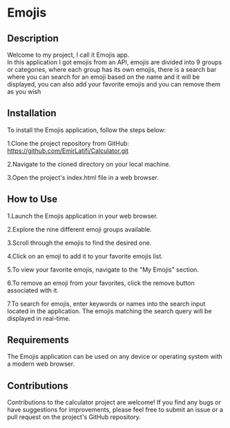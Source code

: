 # Emojis

## Description
Welcome to my project, I call it Emojis app.  
In this application I got emojis from an API, emojis are divided into 9 groups or categories, where each group has its own emojis, there is a search bar where you can search for an emoji based on the name and it will be displayed, you can also add your favorite emojis and you can remove them as you wish


## Installation

To install the Emojis application, follow the steps below:   

1.Clone the project repository from GitHub: https://github.com/EmirLatifi/Calculator.git

2.Navigate to the cloned directory on your local machine.

3.Open the project's index.html file in a web browser.

## How to Use
1.Launch the Emojis application in your web browser. 

2.Explore the nine different emoji groups available.  

3.Scroll through the emojis to find the desired one.

4.Click on an emoji to add it to your favorite emojis list.

5.To view your favorite emojis, navigate to the "My Emojis" section.

6.To remove an emoji from your favorites, click the remove button associated with it.

7.To search for emojis, enter keywords or names into the search input located in the application.
    The emojis matching the search query will be displayed in real-time.

## Requirements

The Emojis application can be used on any device or operating system with a modern web browser.


## Contributions

Contributions to the calculator project are welcome! If you find any bugs or have suggestions for improvements, please feel free to submit an issue or a pull request on the project's GitHub repository.